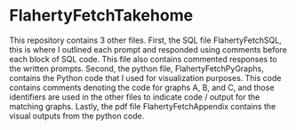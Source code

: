 # FlahertyFetchTakehome

This repository contains 3 other files. First, the SQL file FlahertyFetchSQL, this is where I outlined each prompt and responded using comments before each block of SQL code. This file also contains commented responses to the written prompts.
Second, the python file, FlahertyFetchPyGraphs, contains the Python code that I used for visualization purposes. This code contains comments denoting the code for graphs A, B, and C, and those identifiers are used in the other files
to indicate code / output for the matching graphs. Lastly, the pdf file FlahertyFetchAppendix contains the visual outputs from the python code.
